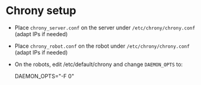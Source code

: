 # Chrony setup

- Place `chrony_server.conf` on the server under `/etc/chrony/chrony.conf`
  (adapt IPs if needed)

- Place `chrony_robot.conf` on the robot under `/etc/chrony/chrony.conf`
  (adapt IPs if needed)

- On the robots, edit /etc/default/chrony and change `DAEMON_OPTS` to:

	DAEMON_OPTS="-F 0"

